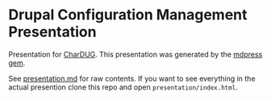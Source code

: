 # Drupal Configuration Management Presentation


Presentation for [CharDUG](http://www.meetup.com/charDUG/events/138153952/). This presentation was generated by the [mdpress gem](https://github.com/egonSchiele/mdpress). 

See [presentation.md](https://github.com/tlattimore/dcm-presentation/blob/master/presentation.md) for raw contents. If you want to see everything in the actual presention clone this repo and open `presentation/index.html`. 
